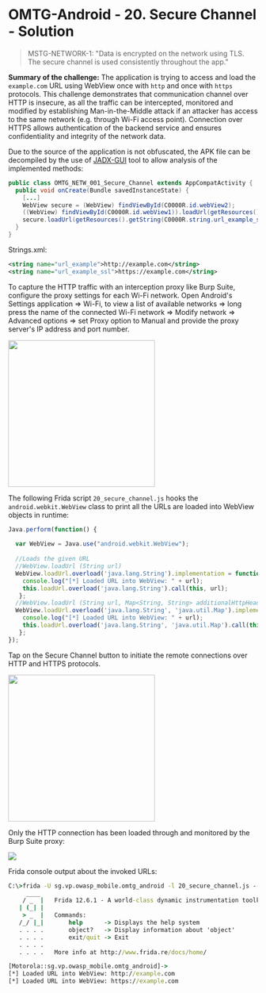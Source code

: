 # OMTG-Android - 20. Secure Channel - Solution

> MSTG-NETWORK-1: "Data is encrypted on the network using TLS. The secure channel is used consistently throughout the app."

**Summary of the challenge:** The application is trying to access and load the `example.com` URL using WebView once with `http` and once with `https` protocols. This challenge demonstrates that communication channel over HTTP is insecure, as all the traffic can be intercepted, monitored and modified by establishing Man-in-the-Middle attack if an attacker has access to the same network (e.g. through Wi-Fi access point). Connection over HTTPS allows authentication of the backend service and ensures confidentiality and integrity of the network data.

Due to the source of the application is not obfuscated, the APK file can be decompiled by the use of [JADX-GUI](https://github.com/skylot/jadx) tool to allow analysis of the implemented methods:
```java
public class OMTG_NETW_001_Secure_Channel extends AppCompatActivity {
  public void onCreate(Bundle savedInstanceState) {
    [...]
    WebView secure = (WebView) findViewById(C0000R.id.webView2);
    ((WebView) findViewById(C0000R.id.webView1)).loadUrl(getResources().getString(C0000R.string.url_example));
    secure.loadUrl(getResources().getString(C0000R.string.url_example_ssl));
  }
}
```

Strings.xml:
```xml
<string name="url_example">http://example.com</string>
<string name="url_example_ssl">https://example.com</string>

```

To capture the HTTP traffic with an interception proxy like Burp Suite, configure the proxy settings for each Wi-Fi network. Open Android's Settings application => Wi-Fi, to view a list of available networks => long press the name of the connected Wi-Fi network => Modify network => Advanced options => set Proxy option to Manual and provide the proxy server's IP address and port number.

<img src="https://user-images.githubusercontent.com/55597077/67711090-25cd7a80-f9b9-11e9-9227-7e67ad78aa11.png" width="296">

The following Frida script `20_secure_channel.js` hooks the `android.webkit.WebView` class to print all the URLs are loaded into WebView objects in runtime:
```javascript
Java.perform(function() {
  
  var WebView = Java.use("android.webkit.WebView");
  
  //Loads the given URL
  //WebView.loadUrl (String url)
  WebView.loadUrl.overload('java.lang.String').implementation = function(url) {
    console.log("[*] Loaded URL into WebView: " + url);
    this.loadUrl.overload('java.lang.String').call(this, url);
   };
  //WebView.loadUrl (String url, Map<String, String> additionalHttpHeaders)
  WebView.loadUrl.overload('java.lang.String', 'java.util.Map').implementation = function(url, additionalHttpHeaders) {
    console.log("[*] Loaded URL into WebView: " + url);
    this.loadUrl.overload('java.lang.String', 'java.util.Map').call(this, url, additionalHttpHeaders);
   };
});
```

Tap on the Secure Channel button to initiate the remote connections over HTTP and HTTPS protocols.

<img src="https://user-images.githubusercontent.com/55597077/67711088-2534e400-f9b9-11e9-8831-4f9b07a48e0a.png" width="296">

Only the HTTP connection has been loaded through and monitored by the Burp Suite proxy:

<img src="https://user-images.githubusercontent.com/55597077/67713379-a2faee80-f9bd-11e9-8bcd-db508b782dcc.png">

Frida console output about the invoked URLs:
```cmd
C:\>frida -U sg.vp.owasp_mobile.omtg_android -l 20_secure_channel.js --no-pause
     ____
    / _  |   Frida 12.6.1 - A world-class dynamic instrumentation toolkit
   | (_| |
    > _  |   Commands:
   /_/ |_|       help      -> Displays the help system
   . . . .       object?   -> Display information about 'object'
   . . . .       exit/quit -> Exit
   . . . .
   . . . .   More info at http://www.frida.re/docs/home/

[Motorola::sg.vp.owasp_mobile.omtg_android]->
[*] Loaded URL into WebView: http://example.com
[*] Loaded URL into WebView: https://example.com
```
